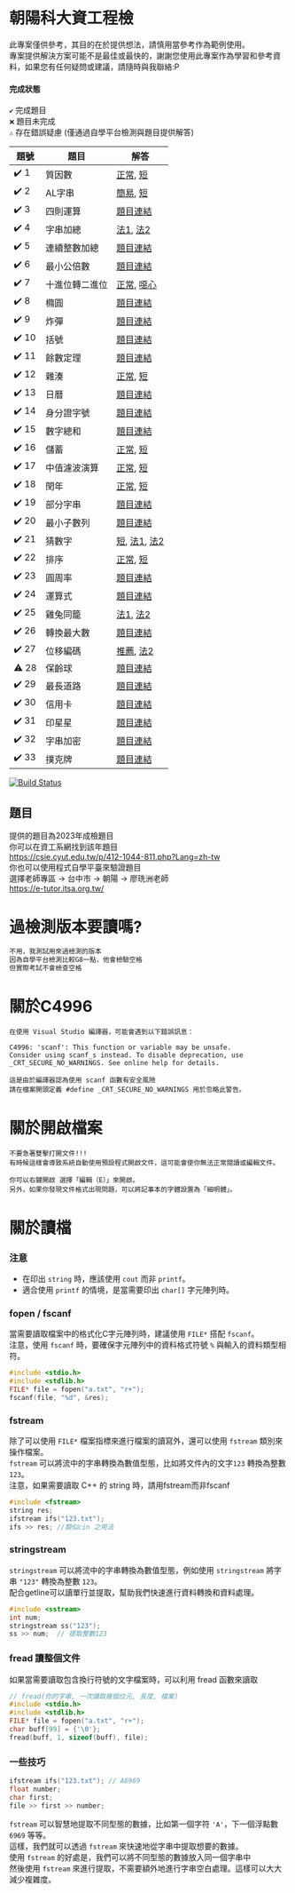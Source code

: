 ﻿# 朝陽科大資工程檢
此專案僅供參考，其目的在於提供想法，請慎用當參考作為範例使用。  
專案提供解決方案可能不是最佳或最快的，謝謝您使用此專案作為學習和參考資料，如果您有任何疑問或建議，請隨時與我聯絡:P  


#### 完成狀態
`✔️` 完成題目  
`❌` 題目未完成  
`⚠️` 存在錯誤疑慮 (僅通過自學平台檢測與題目提供解答)  


| 題號 | 題目                        | 解答                                                                                                                                                                                                                                                                                                                               |
| ---- | --------------------------- |----------------------------------------------------------------------------------------------------------------------------------------------------------------------------------------------------------------------------------------------------------------------------------------------------------------------------------|
| ✔️ 1 | 質因數                      | [正常](https://github.com/creeper531100/2023-cyutcsie-exam/blob/master/%E4%B8%80%E8%88%AC/1_%E6%AD%A3%E5%B8%B8.cpp), [短](https://github.com/creeper531100/2023-cyutcsie-exam/blob/master/%E4%B8%80%E8%88%AC/1_%E7%9F%AD.cpp)                                                                                                       |
| ✔️ 2 | AL字串                      | [簡易](https://github.com/creeper531100/2023-cyutcsie-exam/blob/master/%E4%B8%80%E8%88%AC/2_%E7%B0%A1%E6%98%93.cpp), [短](https://github.com/creeper531100/2023-cyutcsie-exam/blob/master/%E4%B8%80%E8%88%AC/2_%E7%9F%AD.cpp)                                                                                                       |
| ✔️ 3 | 四則運算                     | [題目連結](https://github.com/creeper531100/2023-cyutcsie-exam/blob/master/%E4%B8%80%E8%88%AC/3.cpp)                                                                                                                                                                                                                                 |
| ✔️ 4 | 字串加總                     | [法1](https://github.com/creeper531100/2023-cyutcsie-exam/blob/master/%E4%B8%80%E8%88%AC/4_%E6%B3%951.cpp), [法2](https://github.com/creeper531100/2023-cyutcsie-exam/blob/master/%E4%B8%80%E8%88%AC/4_%E6%B3%952.cpp)                                                                                                             |
| ✔️ 5 | 連續整數加總                   | [題目連結](https://github.com/creeper531100/2023-cyutcsie-exam/blob/master/%E4%B8%80%E8%88%AC/5.cpp)                                                                                                                                                                                                                                 |
| ✔️ 6 | 最小公倍數                    | [題目連結](https://github.com/creeper531100/2023-cyutcsie-exam/blob/master/%E4%B8%80%E8%88%AC/6.cpp)                                                                                                                                                                                                                                 |
| ✔️ 7 | 十進位轉二進位                  | [正常](https://github.com/creeper531100/2023-cyutcsie-exam/blob/master/%E4%B8%80%E8%88%AC/7.cpp), [噁心](https://github.com/creeper531100/2023-cyutcsie-exam/blob/master/%E4%B8%80%E8%88%AC/7_%E5%99%81%E5%BF%83%E5%AF%AB%E6%B3%95.cpp)                                                                                              |
| ✔️ 8 | 橢圓                        | [題目連結](https://github.com/creeper531100/2023-cyutcsie-exam/blob/master/%E4%B8%80%E8%88%AC/8.cpp)                                                                                                                                                                                                                                 |
| ✔️ 9 | 炸彈                        | [題目連結](https://github.com/creeper531100/2023-cyutcsie-exam/blob/master/%E4%B8%80%E8%88%AC/9.cpp)                                                                                                                                                                                                                                 |
| ✔️ 10 | 括號                       | [題目連結](https://github.com/creeper531100/2023-cyutcsie-exam/blob/master/%E4%B8%80%E8%88%AC/10.cpp)                                                                                                                                                                                                                                |
| ✔️ 11 | 餘數定理                     | [題目連結](https://github.com/creeper531100/2023-cyutcsie-exam/blob/master/%E4%B8%80%E8%88%AC/11.cpp)                                                                                                                                                                                                                                |
| ✔️ 12 | 雜湊                       | [正常](https://github.com/creeper531100/2023-cyutcsie-exam/blob/master/%E4%B8%80%E8%88%AC/12_%E6%AD%A3%E5%B8%B8.cpp), [短](https://github.com/creeper531100/2023-cyutcsie-exam/blob/master/%E4%B8%80%E8%88%AC/12_%E7%9F%AD.cpp)                                                                                                     |
| ✔️ 13 | 日曆                       | [題目連結](https://github.com/creeper531100/2023-cyutcsie-exam/blob/master/%E4%B8%80%E8%88%AC/13.cpp)                                                                                                                                                                                                                                |
| ✔️ 14 | 身分證字號                    | [題目連結](https://github.com/creeper531100/2023-cyutcsie-exam/blob/master/%E4%B8%80%E8%88%AC/14.cpp)                                                                                                                                                                                                                                |
| ✔️ 15 | 數字總和                     | [題目連結](https://github.com/creeper531100/2023-cyutcsie-exam/blob/master/%E4%B8%80%E8%88%AC/15.cpp)                                                                                                                                                                                                                                |
| ✔️ 16 | 儲蓄                       | [正常](https://github.com/creeper531100/2023-cyutcsie-exam/blob/master/%E4%B8%80%E8%88%AC/16_%E6%AD%A3%E5%B8%B8.cpp), [短](https://github.com/creeper531100/2023-cyutcsie-exam/blob/master/%E4%B8%80%E8%88%AC/16_%E7%9F%AD.cpp)                                                                                                     |
| ✔️ 17 | 中值濾波演算                   | [正常](https://github.com/creeper531100/2023-cyutcsie-exam/blob/master/%E4%B8%80%E8%88%AC/17_%E6%AD%A3%E5%B8%B8.cpp), [短](https://github.com/creeper531100/2023-cyutcsie-exam/blob/master/%E4%B8%80%E8%88%AC/17_%E7%9F%AD.cpp)                                                                                                     |
| ✔️ 18 | 閏年                       | [正常](https://github.com/creeper531100/2023-cyutcsie-exam/blob/master/%E4%B8%80%E8%88%AC/18_%E6%AD%A3%E5%B8%B8.cpp), [短](https://github.com/creeper531100/2023-cyutcsie-exam/blob/master/%E4%B8%80%E8%88%AC/18_%E7%9F%AD.cpp)                                                                                                     |
| ✔️ 19 | 部分字串                     | [題目連結](https://github.com/creeper531100/2023-cyutcsie-exam/blob/master/%E4%B8%80%E8%88%AC/19.cpp)                                                                                                                                                                                                                                |
| ✔️ 20 | 最小子數列                    | [題目連結](https://github.com/creeper531100/2023-cyutcsie-exam/blob/master/%E4%B8%80%E8%88%AC/20.cpp)                                                                                                                                                                                                                                |
| ✔️ 21 | 猜數字                      | [短](https://github.com/creeper531100/2023-cyutcsie-exam/blob/master/%E4%B8%80%E8%88%AC/21_%E7%9F%AD.cpp), [法1](https://github.com/creeper531100/2023-cyutcsie-exam/blob/master/%E4%B8%80%E8%88%AC/21_%E6%B3%951.cpp), [法2](https://github.com/creeper531100/2023-cyutcsie-exam/blob/master/%E4%B8%80%E8%88%AC/21_%E6%B3%952.cpp) |
| ✔️ 22 | 排序                       | [正常](https://github.com/creeper531100/2023-cyutcsie-exam/blob/master/%E4%B8%80%E8%88%AC/22_%E6%AD%A3%E5%B8%B8.cpp), [短](https://github.com/creeper531100/2023-cyutcsie-exam/blob/master/%E4%B8%80%E8%88%AC/22_%E7%9F%AD.cpp)                                                                                                     |
| ✔️ 23 | 圓周率                      | [題目連結](https://github.com/creeper531100/2023-cyutcsie-exam/blob/master/%E4%B8%80%E8%88%AC/23.cpp)                                                                                                                                                                                                                                |
| ✔️ 24 | 運算式                      | [題目連結](https://github.com/creeper531100/2023-cyutcsie-exam/blob/master/%E4%B8%80%E8%88%AC/24.cpp)                                                                                                                                                                                                                                |
| ✔️ 25 | 雞兔同籠                     | [法1](https://github.com/creeper531100/2023-cyutcsie-exam/blob/master/%E4%B8%80%E8%88%AC/25_%E6%B3%951.cpp), [法2](https://github.com/creeper531100/2023-cyutcsie-exam/blob/master/%E4%B8%80%E8%88%AC/25_%E6%B3%952.cpp)                                                                                                           |
| ✔️ 26 | 轉換最大數                    | [題目連結](https://github.com/creeper531100/2023-cyutcsie-exam/blob/master/%E4%B8%80%E8%88%AC/26.cpp)                                                                                                                                                                                                                                |
| ✔️ 27 | 位移編碼                     | [推薦](https://github.com/creeper531100/2023-cyutcsie-exam/blob/master/%E4%B8%80%E8%88%AC/27_%E7%9F%AD.cpp), [法2](https://github.com/creeper531100/2023-cyutcsie-exam/blob/master/%E4%B8%80%E8%88%AC/27_%E6%AD%A3%E5%B8%B8.cpp)                                                                                                                       |
| ⚠️ 28 | 保齡球                      | [題目連結](https://github.com/creeper531100/2023-cyutcsie-exam/blob/master/%E4%B8%80%E8%88%AC/28.cpp)                                                                                                                                                                                                                                |
| ✔️ 29 | 最長道路                     | [題目連結](https://github.com/creeper531100/2023-cyutcsie-exam/blob/master/%E4%B8%80%E8%88%AC/29.cpp)                                                                                                                                                                                                                                |
| ✔️ 30 | 信用卡                      | [題目連結](https://github.com/creeper531100/2023-cyutcsie-exam/blob/master/%E4%B8%80%E8%88%AC/30_%E7%9F%AD.cpp)                                                                                                                                  |
| ✔️ 31 | 印星星                      | [題目連結](https://github.com/creeper531100/2023-cyutcsie-exam/blob/master/%E4%B8%80%E8%88%AC/31.cpp)                                                                                                                                                                                                                                |
| ✔️ 32 | 字串加密                     | [題目連結](https://github.com/creeper531100/2023-cyutcsie-exam/blob/master/%E4%B8%80%E8%88%AC/32.cpp)                                                                                                                                                                                                                                |
| ✔️ 33 | 撲克牌                      | [題目連結](https://github.com/creeper531100/2023-cyutcsie-exam/blob/master/%E4%B8%80%E8%88%AC/33.cpp)                                                                                                                                                                                                                                |


[![Build Status](https://travis-ci.org/joemccann/dillinger.svg?branch=master)]()

## 題目

提供的題目為2023年成檢題目  
你可以在資工系網找到該年題目  
https://csie.cyut.edu.tw/p/412-1044-811.php?Lang=zh-tw  
你也可以使用程式自學平臺來驗證題目  
選擇老師專區 -> 台中市 -> 朝陽 -> 廖珗洲老師  
https://e-tutor.itsa.org.tw/

# 過檢測版本要讀嗎?  

```cpp
不用，我測試用來過檢測的版本  
因為自學平台檢測比較G8一點，他會檢驗空格  
但實際考試不會檢查空格  
```

# 關於C4996

	在使用 Visual Studio 編譯器，可能會遇到以下錯誤訊息：
	
	C4996: 'scanf': This function or variable may be unsafe. 
	Consider using scanf_s instead. To disable deprecation, use _CRT_SECURE_NO_WARNINGS. See online help for details.
	
	這是由於編譯器認為使用 scanf 函數有安全風險
	請在檔案開頭定義 #define _CRT_SECURE_NO_WARNINGS 用於忽略此警告。

# 關於開啟檔案

	不要急著雙擊打開文件!!!
	有時候這樣會導致系統自動使用預設程式開啟文件，這可能會使你無法正常閱讀或編輯文件。

	你可以右鍵開啟 選擇「編輯（E）」來開啟。
	另外，如果你發現文件格式出現問題，可以將記事本的字體設置為「細明體」。

# 關於讀檔
### 注意
- 在印出 `string` 時，應該使用 `cout` 而非 `printf`。
- 適合使用 `printf` 的情境，是當需要印出 `char[]` 字元陣列時。

### fopen / fscanf
當需要讀取檔案中的格式化C字元陣列時，建議使用 `FILE*` 搭配 `fscanf`。  
注意，使用 `fscanf` 時，要確保字元陣列中的資料格式符號 `%` 與輸入的資料類型相符。
```cpp
#include <stdio.h>
#include <stdlib.h>
FILE* file = fopen("a.txt", "r+");
fscanf(file, "%d", &res);
```
### fstream
除了可以使用 `FILE*` 檔案指標來進行檔案的讀寫外，還可以使用 `fstream` 類別來操作檔案。  
`fstream` 可以將流中的字串轉換為數值型態，比如將文件內的文字`123` 轉換為整數 `123`。  
注意，如果需要讀取 C++ 的 string 時，請用fstream而非fscanf
```cpp
#include <fstream>
string res;
ifstream ifs("123.txt");
ifs >> res; //類似cin 之用法
```
### stringstream

`stringstream` 可以將流中的字串轉換為數值型態，例如使用 `stringstream` 將字串 `"123"` 轉換為整數 `123`。  
配合getline可以讀單行並提取，幫助我們快速進行資料轉換和資料處理。
```cpp
#include <sstream>
int num;
stringstream ss("123");
ss >> num;  // 提取整數123
```
### fread 讀整個文件
如果當需要讀取包含換行符號的文字檔案時，可以利用 fread 函數來讀取
```cpp
// fread(你的字串, 一次讀取幾個位元, 長度, 檔案)
#include <stdio.h>
#include <stdlib.h>
FILE* file = fopen("a.txt", "r+");
char buff[99] = {'\0'};
fread(buff, 1, sizeof(buff), file);
```

### 一些技巧
```cpp
ifstream ifs("123.txt"); // A6969
float number;
char first;
file >> first >> number; 
```
`fstream` 可以智慧地提取不同型態的數據，比如第一個字符 `'A'`，下一個浮點數 `6969` 等等。  
這樣，我們就可以透過 `fstream` 來快速地從字串中提取想要的數據。  
使用 `fstream` 的好處是，我們可以將不同型態的數據放入同一個字串中  
然後使用 `fstream` 來進行提取，不需要額外地進行字串空白處理。這樣可以大大減少複雜度。  
